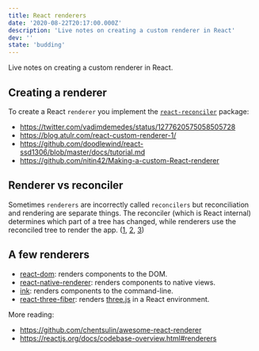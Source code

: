 ```yaml
---
title: React renderers
date: '2020-08-22T20:17:00.000Z'
description: 'Live notes on creating a custom renderer in React'
dev: ''
state: 'budding'
---
```


Live notes on creating a custom renderer in React.

## Creating a renderer

To create a React `renderer` you implement the [`react-reconciler`](https://github.com/facebook/react/tree/master/packages/react-reconciler) package:

- <https://twitter.com/vadimdemedes/status/1277620575058505728>
- <https://blog.atulr.com/react-custom-renderer-1/>
- <https://github.com/doodlewind/react-ssd1306/blob/master/docs/tutorial.md>
- <https://github.com/nitin42/Making-a-custom-React-renderer>

## Renderer vs reconciler

Sometimes `renderers` are incorrectly called `reconcilers` but reconciliation and rendering are separate things. The reconciler (which is React internal) determines which part of a tree has changed, while renderers use the reconciled tree to render the app. ([1](https://github.com/acdlite/react-fiber-architecture#reconciliation-versus-rendering), [2](https://twitter.com/dan_abramov/status/1286008969429954560), [3](https://reactjs.org/docs/reconciliation.html))

## A few renderers

- [react-dom](https://github.com/facebook/react/tree/master/packages/react-dom): renders components to the DOM.
- [react-native-renderer](https://github.com/facebook/react/tree/master/packages/react-native-renderer): renders components to native views.
- [ink](https://github.com/vadimdemedes/ink): renders components to the command-line.
- [react-three-fiber](https://github.com/react-spring/react-three-fiber): renders [three.js](https://threejs.org/) in a React environment.

More reading:

- <https://github.com/chentsulin/awesome-react-renderer>
- <https://reactjs.org/docs/codebase-overview.html#renderers>
